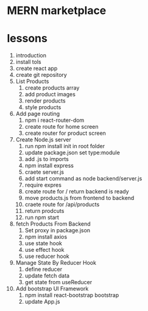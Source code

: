 # MERN marketplace

# lessons

1. introduction
2. install tols
3. create react app
4. create git repository
5. List Products
   1. create products array
   2. add product images
   3. render products
   4. style products
6. Add page routing
   1. npm i react-router-dom
   2. create route for home screen
   3. create router for product screen
7. Create Node.js server
   1. run npm install init in root folder
   2. update package.json set type:module
   3. add .js to imports
   4. npm install express
   5. craete server.js
   6. add start command as node backend/server.js
   7. require expres
   8. create route for / return backend is ready
   9. move products.js from frontend to backend
   10. craete route for /api/products
   11. return prodcuts
   12. run npm start
8. fetch Products From Backend
   1. Set proxy in package.json
   2. npm install axios
   3. use state hook
   4. use effect hook
   5. use reducer hook
9. Manage State By Reducer Hook
   1. define reducer
   2. update fetch data
   3. get state from useReducer
10. Add bootstrap UI Framework
    1. npm install react-bootstrap bootstrap
    2. update App.js
